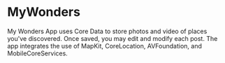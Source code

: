 # MyWonders
My Wonders App uses Core Data to store photos and video of places you've discovered. Once saved, you may edit and modify each post. The app integrates the use of MapKit, CoreLocation, AVFoundation, and MobileCoreServices. 
